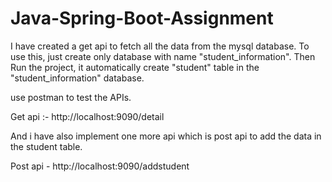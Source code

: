 # Java-Spring-Boot-Assignment
I have created a get api to fetch all the data from the mysql database. To use this, just create only database with name "student_information". Then Run the project, it automatically create "student" table in the "student_information" database.

use postman to test the APIs.

Get api :- http://localhost:9090/detail

And i have also implement one more api which is post api to add the data in the student table.

Post api - http://localhost:9090/addstudent

